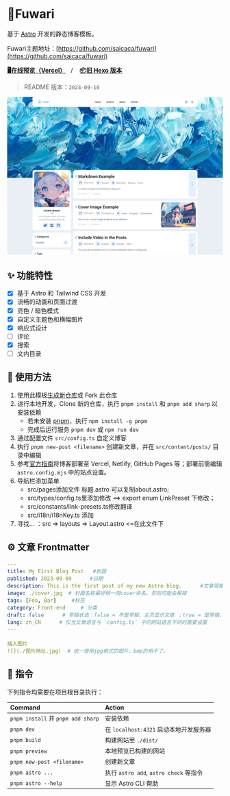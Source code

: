 # 🍥Fuwari

基于 [Astro](https://astro.build) 开发的静态博客模板。

Fuwari主题地址：[https://github.com/saicaca/fuwari](https://github.com/saicaca/fuwari)

[**🖥️在线预览（Vercel）**](https://fuwari.vercel.app)&nbsp;&nbsp;&nbsp;/&nbsp;&nbsp;&nbsp;
[**📦旧 Hexo 版本**](https://github.com/saicaca/hexo-theme-vivia)

> README 版本：`2024-09-10`

![Preview Image](https://raw.githubusercontent.com/saicaca/resource/main/fuwari/home.png)

## ✨ 功能特性

- [x] 基于 Astro 和 Tailwind CSS 开发
- [x] 流畅的动画和页面过渡
- [x] 亮色 / 暗色模式
- [x] 自定义主题色和横幅图片
- [x] 响应式设计
- [ ] 评论
- [x] 搜索
- [ ] 文内目录

## 🚀 使用方法

1. 使用此模板[生成新仓库](https://github.com/saicaca/fuwari/generate)或 Fork 此仓库
2. 进行本地开发，Clone 新的仓库，执行 `pnpm install` 和 `pnpm add sharp` 以安装依赖  
   - 若未安装 [pnpm](https://pnpm.io)，执行 `npm install -g pnpm`
   - 完成后运行服务 `pnpm dev` 或 `npm run dev`
3. 通过配置文件 `src/config.ts` 自定义博客
4. 执行 `pnpm new-post <filename>` 创建新文章，并在 `src/content/posts/` 目录中编辑
5. 参考[官方指南](https://docs.astro.build/zh-cn/guides/deploy/)将博客部署至 Vercel, Netlify, GitHub Pages 等；部署前需编辑 `astro.config.mjs` 中的站点设置。
6. 导航栏添加菜单
   - src/pages添加文件 标题.astro 可以复制about.astro;
   - src/types/config.ts里添加修改 ==> export enum LinkPreset 下修改；
   - src/constants/link-presets.ts修改翻译
   - src/i18n/i18nKey.ts 添加
7. 寻找<head>...</head> ：src => layouts => Layout.astro <=在此文件下

## ⚙️ 文章 Frontmatter

```yaml
---
title: My First Blog Post   #标题
published: 2023-09-09      #日期
description: This is the first post of my new Astro blog.      #文章简概
image: ./cover.jpg  # 封面名称最好统一用cover命名，否则可能会报错
tags: [Foo, Bar]     #标签
category: Front-end     # 分类
draft: false      # 草稿状态：false = 不是草稿，主页显示文章 ；true = 是草稿，主页不显示文章
lang: zh_CN      # 仅当文章语言与 `config.ts` 中的网站语言不同时需要设置
---

插入图片
![](./图片地址.jpg)  # 统一使用jpg格式的图片，bmp的用不了。

```

## 🧞 指令

下列指令均需要在项目根目录执行：

| Command                           | Action                            |
|:----------------------------------|:----------------------------------|
| `pnpm install` 并 `pnpm add sharp` | 安装依赖                              |
| `pnpm dev`                        | 在 `localhost:4321` 启动本地开发服务器      |
| `pnpm build`                      | 构建网站至 `./dist/`                   |
| `pnpm preview`                    | 本地预览已构建的网站                        |
| `pnpm new-post <filename>`        | 创建新文章                             |
| `pnpm astro ...`                  | 执行 `astro add`, `astro check` 等指令 |
| `pnpm astro --help`               | 显示 Astro CLI 帮助                   |




